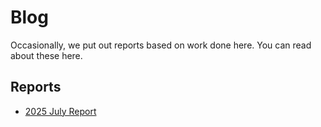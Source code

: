 # Blog

Occasionally, we put out reports based on work done here. You can read about these here.

## Reports

- [2025 July Report](blog/2025-07-report.md)